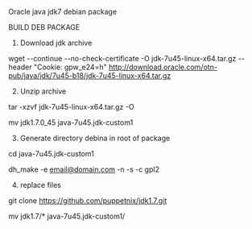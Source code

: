 Oracle java jdk7 debian package

BUILD DEB PACKAGE
1. Download jdk archive 

  wget --continue --no-check-certificate -O jdk-7u45-linux-x64.tar.gz --header "Cookie: gpw_e24=h" http://download.oracle.com/otn-pub/java/jdk/7u45-b18/jdk-7u45-linux-x64.tar.gz

2. Unzip archive 

  tar -xzvf jdk-7u45-linux-x64.tar.gz -O 

  mv jdk1.7.0_45 java-7u45.jdk-custom1

3. Generate directory debina in root of package

  cd java-7u45.jdk-custom1 

  dh_make -e email@domain.com -n -s -c gpl2

4. replace files

  git clone https://github.com/puppetnix/jdk1.7.git

  mv jdk1.7/* java-7u45.jdk-custom1/
